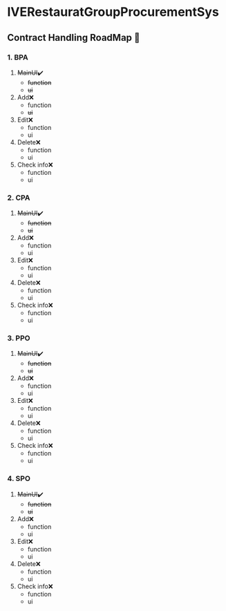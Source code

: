 # IVERestauratGroupProcurementSys

## Contract Handling RoadMap :page_facing_up:

### 1.  BPA
1. ~~MainUI~~:heavy_check_mark:
    - ~~function~~
    - ~~ui~~
2. Add:x:
      - function
      - ~~ui~~
3. Edit:x:
      - function
      - ui
4. Delete:x:
      - function
      - ui
5. Check info:x:
      - function
      - ui
### 2.  CPA
1. ~~MainUI~~:heavy_check_mark:
      - ~~function~~
      - ~~ui~~
2. Add:x:
      - function
      - ui
3. Edit:x:
      - function
      - ui
4. Delete:x:
      - function
      - ui
5. Check info:x:
      - function
      - ui
### 3.  PPO
1. ~~MainUI~~:heavy_check_mark:
      - ~~function~~
      - ~~ui~~
2. Add:x:
      - function
      - ui
3. Edit:x:
      - function
      - ui
4. Delete:x:
      - function
      - ui
5. Check info:x:
      - function
      - ui
### 4.  SPO
1. ~~MainUI~~:heavy_check_mark:
      - ~~function~~
      - ~~ui~~
2. Add:x:
      - function
      - ui
3. Edit:x:
      - function
      - ui
4. Delete:x:
      - function
      - ui
5. Check info:x:
      - function
      - ui
